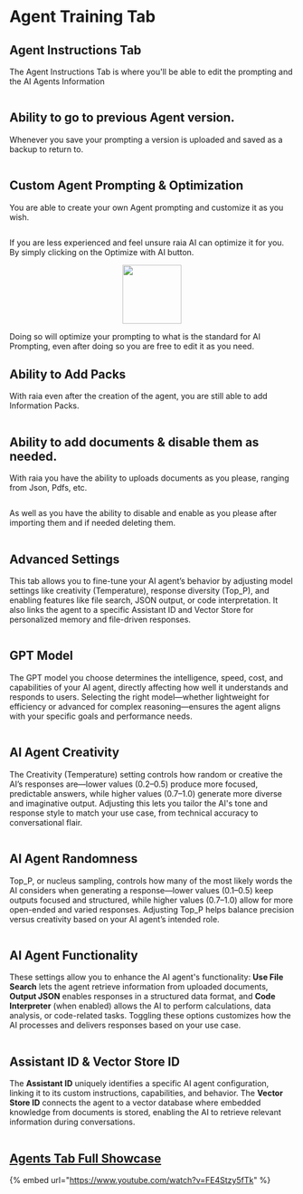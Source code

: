 # Agent Training Tab

## Agent Instructions Tab

The Agent Instructions Tab is where you'll be able to edit the prompting and the AI Agents Information

<figure><img src="../.gitbook/assets/image (49).png" alt=""><figcaption></figcaption></figure>

## Ability to go to previous Agent version.

Whenever you save your prompting a version is uploaded and saved as a backup to return to.

<figure><img src="../.gitbook/assets/image (50).png" alt=""><figcaption></figcaption></figure>

## Custom Agent Prompting & Optimization

You are able to create your own Agent prompting and customize it as you wish.

<figure><img src="../.gitbook/assets/image (53).png" alt=""><figcaption></figcaption></figure>

&#x20;If you are less experienced and feel unsure raia AI can optimize it for you. By simply clicking on the Optimize with AI button.

<div align="center"><figure><img src="../.gitbook/assets/image (52).png" alt="" width="104"><figcaption></figcaption></figure></div>

Doing so will optimize your prompting to what is the standard for AI Prompting, even after doing so you are free to edit it as you need.

## Ability to Add Packs

With raia even after the creation of the agent, you are still able to add Information Packs.

<figure><img src="../.gitbook/assets/image (54).png" alt=""><figcaption></figcaption></figure>

## Ability to add documents & disable them as needed.

With raia you have the ability to uploads documents as you please, ranging from Json, Pdfs, etc.

<figure><img src="../.gitbook/assets/image (55).png" alt=""><figcaption></figcaption></figure>

As well as you have the ability to disable and enable as you please after importing them and if needed deleting them.

<figure><img src="../.gitbook/assets/image (57).png" alt=""><figcaption></figcaption></figure>

## Advanced Settings

This tab allows you to fine-tune your AI agent’s behavior by adjusting model settings like creativity (Temperature), response diversity (Top\_P), and enabling features like file search, JSON output, or code interpretation. It also links the agent to a specific Assistant ID and Vector Store for personalized memory and file-driven responses.

<figure><img src="../.gitbook/assets/image (58).png" alt=""><figcaption></figcaption></figure>

## GPT Model

The GPT model you choose determines the intelligence, speed, cost, and capabilities of your AI agent, directly affecting how well it understands and responds to users. Selecting the right model—whether lightweight for efficiency or advanced for complex reasoning—ensures the agent aligns with your specific goals and performance needs.

<figure><img src="../.gitbook/assets/image (59).png" alt=""><figcaption></figcaption></figure>

## AI Agent Creativity

The Creativity (Temperature) setting controls how random or creative the AI’s responses are—lower values (0.2–0.5) produce more focused, predictable answers, while higher values (0.7–1.0) generate more diverse and imaginative output. Adjusting this lets you tailor the AI's tone and response style to match your use case, from technical accuracy to conversational flair.

<figure><img src="../.gitbook/assets/image (60).png" alt=""><figcaption></figcaption></figure>

## AI Agent Randomness

Top\_P, or nucleus sampling, controls how many of the most likely words the AI considers when generating a response—lower values (0.1–0.5) keep outputs focused and structured, while higher values (0.7–1.0) allow for more open-ended and varied responses. Adjusting Top\_P helps balance precision versus creativity based on your AI agent’s intended role.

<figure><img src="../.gitbook/assets/b0fa20d1-ed3a-48b7-a522-cc1e5b3bfcbe.png" alt=""><figcaption></figcaption></figure>

## AI Agent Functionality

These settings allow you to enhance the AI agent's functionality: **Use File Search** lets the agent retrieve information from uploaded documents, **Output JSON** enables responses in a structured data format, and **Code Interpreter** (when enabled) allows the AI to perform calculations, data analysis, or code-related tasks. Toggling these options customizes how the AI processes and delivers responses based on your use case.

<figure><img src="../.gitbook/assets/b43d650f-4d9a-483e-b291-072bee0b3d8a.png" alt=""><figcaption></figcaption></figure>

## Assistant ID & Vector Store ID

The **Assistant ID** uniquely identifies a specific AI agent configuration, linking it to its custom instructions, capabilities, and behavior. The **Vector Store ID** connects the agent to a vector database where embedded knowledge from documents is stored, enabling the AI to retrieve relevant information during conversations.

<figure><img src="../.gitbook/assets/7a330153-fbda-4923-87d8-c665871e3055.png" alt=""><figcaption></figcaption></figure>

## [Agents Tab Full Showcase](https://www.youtube.com/watch?v=FE4Stzy5fTk)

{% embed url="https://www.youtube.com/watch?v=FE4Stzy5fTk" %}
